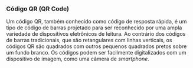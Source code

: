### Código QR (QR Code)

Um código QR, também conhecido como código de resposta rápida, é um tipo de código de barras projetado para ser reconhecido por uma ampla variedade de dispositivos eletrônicos de leitura. Ao contrário dos códigos de barras tradicionais, que são retangulares com linhas verticais, os códigos QR são quadrados com outros pequenos quadrados pretos sobre um fundo branco. Os códigos podem ser facilmente digitalizados com um dispositivo de imagem, como uma câmera de _smartphone_.